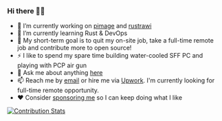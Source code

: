 ### Hi there 👋😀

- 🔭 I’m currently working on [pimage](https://github.com/rahmatnazali/pimage) and [rustrawi](https://github.com/rahmatnazali/rustrawi)
- 🌱 I’m currently learning Rust & DevOps
- 🎯 My short-term goal is to quit my on-site job, take a full-time remote job and contribute more to open source!
- ⚡ I like to spend my spare time building water-cooled SFF PC and playing with PCP air gun
- 💬 Ask me about anything [here](https://github.com/rahmatnazali/rahmatnazali/issues)
- 📫 Reach me by [email](mailto:rahmatnazali95@gmail.com) or hire me via [Upwork](https://www.upwork.com/freelancers/~01f03e22fefdfb7f2a). I'm currently looking for full-time remote opportunity.
- ❤️ Consider [sponsoring me](https://github.com/sponsors/rahmatnazali) so I can keep doing what I like

[![Contribution Stats](https://github-readme-stats.vercel.app/api?username=rahmatnazali&count_private=true&show_icons=true)](https://github.com/anuraghazra/github-readme-stats)

<!--

Hey, you found me!
This is just a section to experiment with my template.

[![Contribution Stats](https://github-contribution-stats.vercel.app/api/?username=rahmatnazali)](https://github.com/LordDashMe/github-contribution-stats/)

[![Contribution Stats](https://github-readme-stats.vercel.app/api?username=rahmatnazali&count_private=true&show_icons=true)](https://github.com/anuraghazra/github-readme-stats)

-->
